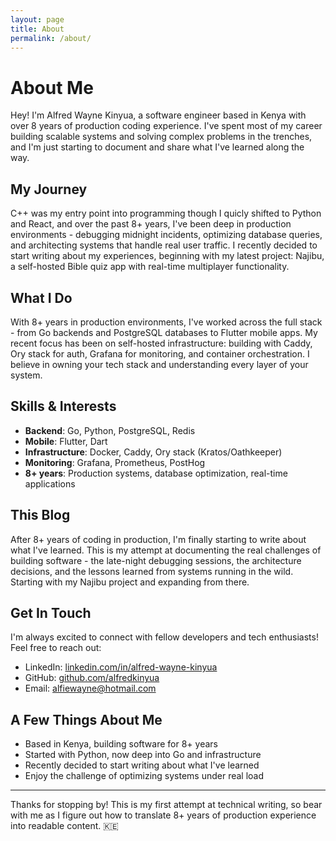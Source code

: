 ```yaml
---
layout: page
title: About
permalink: /about/
---
```


# About Me

Hey! I'm Alfred Wayne Kinyua, a software engineer based in Kenya with over 8 years of production coding experience. I've spent most of my career building scalable systems and solving complex problems in the trenches, and I'm just starting to document and share what I've learned along the way.

## My Journey

C++ was my entry point into programming though I quicly shifted to Python and React, and over the past 8+ years, I've been deep in production environments - debugging midnight incidents, optimizing database queries, and architecting systems that handle real user traffic. I recently decided to start writing about my experiences, beginning with my latest project: Najibu, a self-hosted Bible quiz app with real-time multiplayer functionality.

## What I Do

With 8+ years in production environments, I've worked across the full stack - from Go backends and PostgreSQL databases to Flutter mobile apps. My recent focus has been on self-hosted infrastructure: building with Caddy, Ory stack for auth, Grafana for monitoring, and container orchestration. I believe in owning your tech stack and understanding every layer of your system.

## Skills & Interests

- **Backend**: Go, Python, PostgreSQL, Redis
- **Mobile**: Flutter, Dart
- **Infrastructure**: Docker, Caddy, Ory stack (Kratos/Oathkeeper)
- **Monitoring**: Grafana, Prometheus, PostHog
- **8+ years**: Production systems, database optimization, real-time applications

## This Blog

After 8+ years of coding in production, I'm finally starting to write about what I've learned. This is my attempt at documenting the real challenges of building software - the late-night debugging sessions, the architecture decisions, and the lessons learned from systems running in the wild. Starting with my Najibu project and expanding from there.

## Get In Touch

I'm always excited to connect with fellow developers and tech enthusiasts! Feel free to reach out:

- LinkedIn: [linkedin.com/in/alfred-wayne-kinyua](https://linkedin.com/in/alfred-wayne-kinyua)
- GitHub: [github.com/alfredkinyua](https://github.com/alfiepoleon)
- Email: [alfiewayne@hotmail.com](mailto:alfiewayne@hotmail.com)

## A Few Things About Me

- Based in Kenya, building software for 8+ years
- Started with Python, now deep into Go and infrastructure
- Recently decided to start writing about what I've learned
- Enjoy the challenge of optimizing systems under real load

---

Thanks for stopping by! This is my first attempt at technical writing, so bear with me as I figure out how to translate 8+ years of production experience into readable content. 🇰🇪
